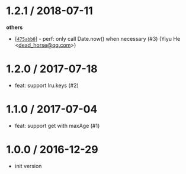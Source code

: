 1.2.1 / 2018-07-11
==================

**others**
  * [[`475abb0`](http://github.com/node-modules/ylru/commit/475abb0e9c787fd65d7c3dd3d2d74d67560b0bec)] - perf: only call Date.now() when necessary (#3) (Yiyu He <<dead_horse@qq.com>>)

1.2.0 / 2017-07-18
==================

  * feat: support lru.keys (#2)

1.1.0 / 2017-07-04
==================

  * feat: support get with maxAge (#1)

1.0.0 / 2016-12-29
==================

 * init version